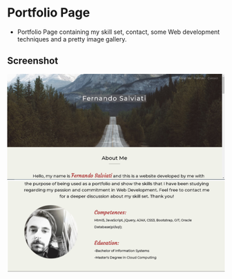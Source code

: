 # Portfolio Page
* Portfolio Page containing my skill set, contact, some Web development techniques and a pretty image gallery.

## Screenshot

![Screenshot](images/screenshot.png)
![Screenshot](images/screenshot2.png)
